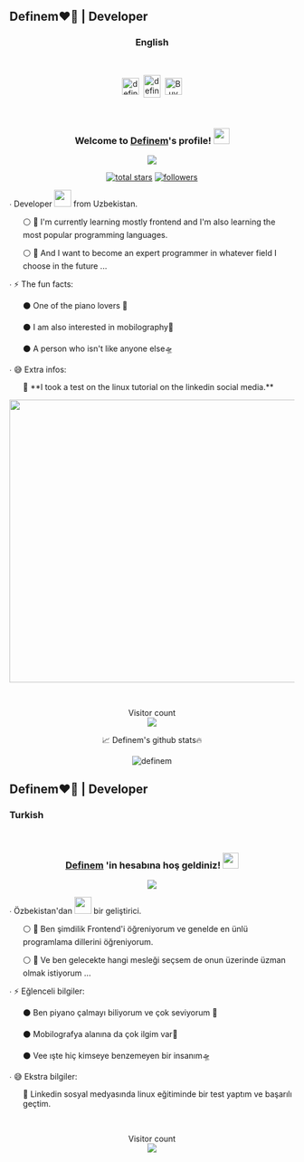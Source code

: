 ## Definem❤️‍🔥 | Developer 

<h3 align="center">English</h3>
<br>
<p align="center">
<a href="https://linkedin.com/in/definem" target="blank"><img align="center" src="https://cdn.jsdelivr.net/npm/simple-icons@3.0.1/icons/linkedin.svg" alt="definem" height="30" width="30" /></a>&nbsp;
<a href="http://discord.com/users/definem" target="blank"><img align="center" src="https://cdn.jsdelivr.net/npm/simple-icons@3.0.1/icons/discord.svg" alt="definem" height="40" width="30" /></a>&nbsp;
<a href="https://www.buymeacoffee.com//definem"><img align="center" alt="Buy me a Coffee" width="30px" src="https://cdn.jsdelivr.net/npm/simple-icons@3.0.1/icons/buymeacoffee.svg" /></a>
</p>

</br>
<h3 align="center">
  Welcome to <b><a href="https://definem.vercel.app/">Definem</a></b>'s profile!
  <img src="https://media.giphy.com/media/hvRJCLFzcasrR4ia7z/giphy.gif" width="28">
</h3>

<!-- ---- Typing SVG by DenverCoder1 - https://github.com/DenverCoder1/readme-typing-svg ---- -->

<p align="center">
  <a href="https://github.com/DenverCoder1/readme-typing-svg">
    <img src="https://readme-typing-svg.herokuapp.com/?lines=I'm%20a%20Good%20developer;Seeking-knowledge;The%20most%20popular;%20Programming%20languages&center=true&width=440&height=45&color=f75c7e&vCenter=true&size=22"></a>
</p>
  
<p align="center">
  <a href="https://github.com/definem?tab=repositories&sort=stargazers">
    <img alt="total stars" title="Total stars on GitHub" src="https://custom-icon-badges.herokuapp.com/badge/dynamic/json?logo=star&color=red&labelColor=orange&border-radius:30px&label=Stars&style=for-the-badge&query=%24.stars&url=https://api.github-star-counter.workers.dev/user/definem"/></a>
  <a href="https://github.com/definem?tab=followers">
    <img alt="followers" title="Follow me on Github" src="https://custom-icon-badges.herokuapp.com/github/followers/definem?color=green&labelColor=yellow&style=for-the-badge&logo=person-add&label=Followers&logoColor=white"/></a>
</p>
  
  
<p align="center">
 
  <p>∙ Developer <img src="https://media.giphy.com/media/WUlplcMpOCEmTGBtBW/giphy.gif" width="30"> from Uzbekistan.</p>
  <ul>
      ⚪ 🍁 I'm currently learning mostly frontend and I'm also learning the most popular programming languages.
  </ul>
  <ul>
      ⚪ 🏅 And I want to become an expert programmer in whatever field I choose in the future ...
  </ul>
      <p>∙ ⚡️ The fun facts: </p>
  <ul>
      ⚫ One of the piano lovers 🎹
  </ul>
  <ul>
      ⚫ I am also interested in mobilography🎥
  </ul>
  <ul>
      ⚫ A person who isn't like anyone else🛸
  </ul>
       <p>∙ 😅 Extra infos: </p>
  <ul>
      🎊 **I took a test on the linux tutorial on the linkedin social media.**
  </ul>
  <img align="center" display="flex" src="https://github-production-user-asset-6210df.s3.amazonaws.com/120991965/255146387-5bf67f04-2bfc-46d6-a0ee-f790ea15930d.jpeg" alter="certificate"
        width="650"
        height="500"
    />
  
</p>
</br>

<!-- <div style="padding-left: 23%;">

    <table>
  <tr>
    <td align="center" width="96">
      <img
        src="https://techstack-generator.vercel.app/js-icon.svg"
        alt="icon"
        width="65"
        height="65"
      />
      <br />
      <p style="color: rgb(227, 227, 44)">Javascript</p>
    </td>
    <td align="center" width="96" style="padding-left: 6%">
      <img
        src="https://user-images.githubusercontent.com/25181517/192108372-f71d70ac-7ae6-4c0d-8395-51d8870c2ef0.png"
        width="48"
        height="48"
        alt="Git"
      />
      <br />
      <br />
      <p style="color: orangered">Git</p>
    </td>
    <td align="center" width="96" style="padding-left: 10%">
      <img
        src="https://user-images.githubusercontent.com/25181517/192108374-8da61ba1-99ec-41d7-80b8-fb2f7c0a4948.png"
        width="48"
        height="48"
        alt="GitHub"
      />
      <br />
      <br />
      <p style="color: black">GitHub</p>
    </td>
    <td align="center" width="96" style="padding-left: 13%">
      <img
        src="https://skillicons.dev/icons?i=html"
        width="48"
        height="48"
        alt="HTML"
      />
      <br />
      <br />
      <p style="color: chocolate">HTML</p>
    </td>
    <td align="center" width="96" style="padding-left: 15%">
      <img
        src="https://skillicons.dev/icons?i=css"
        width="48"
        height="48"
        alt="css"
      />
      <br />
      <br />
      <p style="color: royalblue; align-items: center;">CSS</p>
    </td>
    <td align="center" width="96" style="padding-left: 15%">
      <img
        src="https://skillicons.dev/icons?i=bootstrap"
        width="48"
        height="48"
        alt="bootstrap"
      />
      <br />
      <br />
      <p style="color: blueviolet">Bootstrap</p>
    </td>
  </tr>
</table>

</div> -->


<p align="center"> 
  Visitor count<br>
  <img src="https://profile-counter.glitch.me/definem/count.svg"/>
</p>

<p align="center"> 📈 Definem's github stats🔥 </p>

<p align="center"> <img src="https://github-readme-stats.vercel.app/api?username=definem&show_icons=true&theme=gotham" alt="definem" />

## Definem❤️‍🔥 | Developer 

<h3>Turkish</h3>
</br>
<h3 align="center">
  <a href="https://definem.vercel.app/">Definem</a> <b>'in hesabına</b> hoş geldiniz!
  <img src="https://media.giphy.com/media/hvRJCLFzcasrR4ia7z/giphy.gif" width="28">
</h3>

<!-- Typing SVG by DenverCoder1 - https://github.com/DenverCoder1/readme-typing-svg -->
<p align="center">
  <a href="https://github.com/DenverCoder1/readme-typing-svg">
    <img src="https://readme-typing-svg.herokuapp.com/?lines=İyi%20bir%20geliştiriciyim;En%20ünlü%20ve%20popüler;%20Programlama%20dillerinin;%20öğrencisiyim&center=true&width=440&height=45&color=f75c7e&vCenter=true&size=22"></a>
</p>
  
<!-- <p align="center">
  <a href="https://github.com/definem?tab=repositories&sort=stargazers">
    <img alt="total stars" title="Total stars on GitHub" src="https://custom-icon-badges.herokuapp.com/badge/dynamic/json?logo=star&color=pink&labelColor=deeppink&border-radius:10px&label=Stars&style=for-the-badge&query=%24.stars&url=https://api.github-star-counter.workers.dev/user/definem"/></a>
  <a href="https://github.com/definem?tab=followers">
    <img alt="followers" title="Follow me on Github" src="https://custom-icon-badges.herokuapp.com/github/followers/definem?color=aqua&labelColor=deepskyblue&style=for-the-badge&logo=person-add&label=Followers&logoColor=white"/></a>
</p> -->
  
  
<p align="center">
 
  <p>∙ Özbekistan'dan <img src="https://media.giphy.com/media/WUlplcMpOCEmTGBtBW/giphy.gif" width="30"> bir geliştirici.</p>
  <ul>
      ⚪ 🍁 Ben şimdilik Frontend'i öğreniyorum ve genelde en ünlü programlama dillerini öğreniyorum.
  </ul>
  <ul>
      ⚪ 🏅 Ve ben gelecekte hangi mesleği seçsem de onun üzerinde üzman olmak istiyorum ...
  </ul>
      <p>∙ ⚡️ Eğlenceli bilgiler: </p>
  <ul>
      ⚫ Ben piyano çalmayı biliyorum ve çok seviyorum 🎹
  </ul>
  <ul>
      ⚫ Mobilografya alanına da çok ilgim var🎥
  </ul>
  <ul>
      ⚫ Vee ışte hiç kimseye benzemeyen bir insanım🛸
  </ul>
       <p>∙ 😅 Ekstra bilgiler: </p>
  <ul>
      🎊 Linkedin sosyal medyasında linux eğitiminde bir test yaptım ve başarılı geçtim.
  </ul>

</p>

</br>

<p align="center"> 
  Visitor count<br>
  <img src="https://profile-counter.glitch.me/definem/count.svg"/>
</p>
